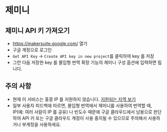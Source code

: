 # 제미니

## 제미니 API 키 가져오기

- https://makersuite.google.com/ 열기
- 구글 계정으로 로그인
- `Get API Key` -> `Create API key in new project`를 클릭하여 key 를 저장
- 그런 다음 저장한 key 를 몰입형 번역 확장 기능의 제미니 구성 옵션에 입력하면 됩니다.

## 주의 사항

- 현재 이 서비스는 홍콩 IP 를 지원하지 않습니다. [지원되는 지역 보기](https://ai.google.dev/available_regions)
- 일부 사용자 피드백에 따르면, 몰입형 번역에서 제미니를 사용하여 번역할 때, IP(예: 여러 사람이 IP 를 공유) 나 빈도수 때문에 구글 클라우드에서 남용으로 판단하여 API 키 또는 구글 클라우드 계정이 사용 중지될 수 있으므로 주의해서 사용하거나 부계정을 사용하세요.
